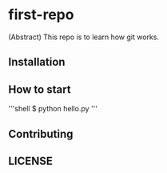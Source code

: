 # first-repo

(Abstract) This repo is to learn how git works.

## Installation

## How to start
'''shell
$ python hello.py
'''


## Contributing

## LICENSE


